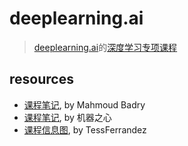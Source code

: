 # deeplearning.ai

> [deeplearning.ai](https://www.deeplearning.ai/)的[深度学习专项课程](https://www.coursera.org/specializations/deep-learning)

## resources

* [课程笔记](https://github.com/mbadry1/DeepLearning.ai-Summary), by Mahmoud Badry
* [课程笔记](http://mp.weixin.qq.com/s/tJJ5ideoXx_e2Ux4g8eLSA), by 机器之心
* [课程信息图](http://mp.weixin.qq.com/s/n43lhGVXZzIPsqxssD9K-w), by TessFerrandez

